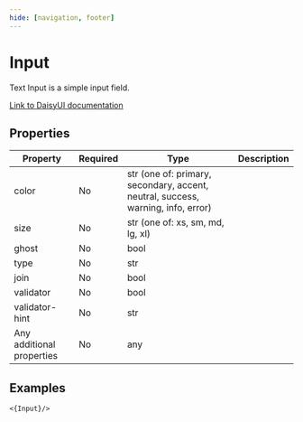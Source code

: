 ```yaml
---
hide: [navigation, footer]
---
```

# Input

Text Input is a simple input field.

[Link to DaisyUI documentation](https://daisyui.com/components/input/)


## Properties

| Property | Required | Type | Description |
|----------|----------|------|-------------|
|color|No|str (one of: primary, secondary, accent, neutral, success, warning, info, error)||
|size|No|str (one of: xs, sm, md, lg, xl)||
|ghost|No|bool||
|type|No|str||
|join|No|bool||
|validator|No|bool||
|validator-hint|No|str||
|Any additional properties|No|any||

## Examples

```
<{Input}/>
```